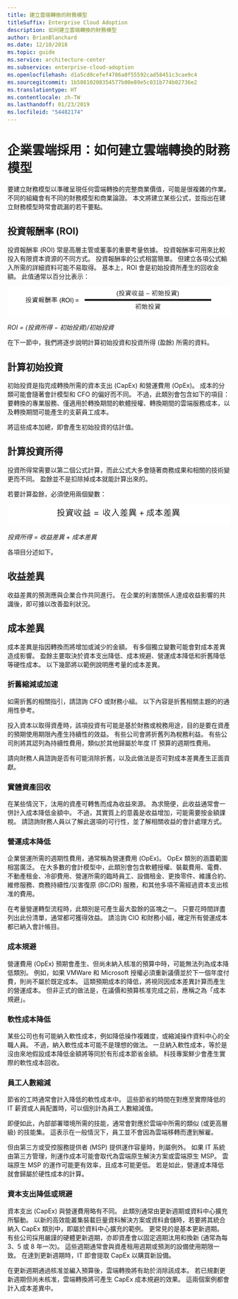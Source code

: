 ```yaml
---
title: 建立雲端轉換的財務模型
titleSuffix: Enterprise Cloud Adoption
description: 如何建立雲端轉換的財務模型
author: BrianBlanchard
ms.date: 12/10/2018
ms.topic: guide
ms.service: architecture-center
ms.subservice: enterprise-cloud-adoption
ms.openlocfilehash: d1a5cd0cefef4786a0f55592cad58451c3cae9c4
ms.sourcegitcommit: 1b50810208354577b00e89e5c031b774b02736e2
ms.translationtype: HT
ms.contentlocale: zh-TW
ms.lasthandoff: 01/23/2019
ms.locfileid: "54482174"
---
```

# <a name="enterprise-cloud-adoption-how-to-create-a-financial-model-for-cloud-transformation"></a>企業雲端採用：如何建立雲端轉換的財務模型

要建立財務模型以準確呈現任何雲端轉換的完整商業價值，可能是很複雜的作業。 不同的組織會有不同的財務模型和商業論證。 本文將建立某些公式，並指出在建立財務模型時常會疏漏的若干要點。

## <a name="return-on-investment-roi"></a>投資報酬率 (ROI)

投資報酬率 (ROI) 常是高層主管或董事的重要考量依據。 投資報酬率可用來比較投入有限資本資源的不同方式。 投資報酬率的公式相當簡單。 但建立各項公式輸入所需的詳細資料可能不易取得。 基本上，ROI 會是初始投資所產生的回收金額。 此值通常以百分比表示：

![投資報酬率 (ROI) 等於 (投資所得 – 投資成本)/投資成本](../_images/formula-roi.png)

<!-- markdownlint-disable MD036 -->
*ROI = (投資所得 &minus; 初始投資)/初始投資*
<!-- markdownlint-enable MD036 -->

在下一節中，我們將逐步說明計算初始投資和投資所得 (盈餘) 所需的資料。

## <a name="calculating-initial-investment"></a>計算初始投資

初始投資是指完成轉換所需的資本支出 (CapEx) 和營運費用 (OpEx)。 成本的分類可能會隨著會計模型和 CFO 的偏好而不同。 不過，此類別會包含如下的項目：要轉換的專業服務、僅適用於轉換期間的軟體授權、轉換期間的雲端服務成本，以及轉換期間可能產生的支薪員工成本。

將這些成本加總，即會產生初始投資的估計值。

## <a name="calculating-the-gain-from-investment"></a>計算投資所得

投資所得常需要以第二個公式計算，而此公式大多會隨著商務成果和相關的技術變更而不同。 盈餘並不是扣除掉成本就能計算出來的。

若要計算盈餘，必須使用兩個變數：

![投資所得等於收益差異 + 成本差異](../_images/formula-gain-from-investment.png)

<!-- markdownlint-disable MD036 -->
*投資所得 = 收益差異 + 成本差異*
<!-- markdownlint-enable MD036 -->

各項目分述如下。

## <a name="revenue-delta"></a>收益差異

收益差異的預測應與企業合作共同進行。 在企業的利害關係人達成收益影響的共識後，即可據以改善盈利狀況。

## <a name="cost-deltas"></a>成本差異

成本差異是指因轉換而將增加或減少的金額。 有多個獨立變數可能會對成本差異造成影響。 盈餘主要取決於資本支出降低、成本規避、營運成本降低和折舊降低等硬性成本。 以下幾節將以範例說明應考量的成本差異。

### <a name="depreciation-reductions-or-acceleration"></a>折舊縮減或加速

如需折舊的相關指引，請諮詢 CFO 或財務小組。 以下內容是折舊相關主題的的通用性參考。

投入資本以取得資產時，該項投資有可能是基於財務或稅務用途，目的是要在資產的預期使用期限內產生持續性的效益。 有些公司會將折舊列為稅務利益。 有些公司則將其認列為持續性費用，類似於其他歸屬於年度 IT 預算的週期性費用。

請向財務人員諮詢是否有可能消除折舊，以及此做法是否可對成本差異產生正面貢獻。

### <a name="physical-asset-recovery"></a>實體資產回收

在某些情況下，汰用的資產可轉售而成為收益來源。 為求簡便，此收益通常會一併計入成本降低金額中。 不過，其實質上的意義是收益增加，可能需要按金額課稅。 請諮詢財務人員以了解此選項的可行性，並了解相關收益的會計處理方式。

### <a name="operational-cost-reductions"></a>營運成本降低

企業營運所需的週期性費用，通常稱為營運費用 (OpEx)。 OpEx 類別的涵蓋範圍相當廣泛。 在大多數的會計模型中，此類別會包含軟體授權、裝載費用、電費、不動產租金、冷卻費用、營運所需的臨時員工、設備租金、更換零件、維護合約、維修服務、商務持續性/災害復原 (BC/DR) 服務，和其他多項不需經過資本支出核准的費用。

在考量營運轉型流程時，此類別是可產生最大盈餘的區塊之一。 只要花時間詳盡列出此份清單，通常都可獲得效益。 請洽詢 CIO 和財務小組，確定所有營運成本都已納入會計帳目。

### <a name="cost-avoidance"></a>成本規避

營運費用 (OpEx) 預期會產生、但尚未納入核准的預算中時，可能無法列為成本降低類別。 例如，如果 VMWare 和 Microsoft 授權必須重新議價並於下一個年度付費，則尚不屬於既定成本。 這類預期成本的降低，將視同因成本差異計算而產生的營運成本。 但非正式的做法是，在議價和預算核准完成之前，應稱之為「成本規避」。

### <a name="soft-cost-reductions"></a>軟性成本降低

某些公司也有可能納入軟性成本，例如降低操作複雜度，或縮減操作資料中心的全職人員。 不過，納入軟性成本可能不是理想的做法。 一旦納入軟性成本，等於是沒由來地假設成本降低金額將等同於有形成本節省金額。 科技專案鮮少會產生實際的軟性成本回收。

### <a name="headcount-reductions"></a>員工人數縮減

節省的工時通常會計入降低的軟性成本中。 這些節省的時間在對應至實際降低的 IT 薪資或人員配置時，可以個別計為員工人數縮減值。

即便如此，內部部署環境所需的技能，通常會對應於雲端中所需的類似 (或更高層級) 的技能集。 這表示在一般情況下，員工並不會因為雲端移轉而遭到解雇。

但由第三方或受控服務提供者 (MSP) 提供運作容量時，則屬例外。 如果 IT 系統由第三方管理，則運作成本可能會取代為雲端原生解決方案或雲端原生 MSP。 雲端原生 MSP 的運作可能更有效率，且成本可能更低。 若是如此，營運成本降低就會歸屬於硬性成本的計算。

### <a name="capital-expense-reductions-or-avoidance"></a>資本支出降低或規避

資本支出 (CapEx) 與營運費用略有不同。 此類別通常由更新週期或資料中心擴充所驅動。 以新的高效能叢集裝載巨量資料解決方案或資料倉儲時，若要將其統合納入 CapEx 類別中，即屬於資料中心擴充的範例。 更常見的是基本更新週期。 有些公司採用嚴謹的硬體更新週期，亦即資產會以固定週期汰用和換新 (通常為每 3、5 或 8 年一次)。 這些週期通常會與資產租用週期或預測的設備使用期限一致。 在達到更新週期時，IT 即會提取 CapEx 以購買新設備。

在更新週期通過核准並編入預算後，雲端轉換將有助於消除該成本。 若已規劃更新週期但尚未核准，雲端轉換將可產生 CapEx 成本規避的效果。 這兩個案例都會計入成本差異中。
